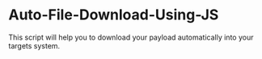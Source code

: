# Auto-File-Download-Using-JS
This script will help you to download your payload automatically into your targets system.
